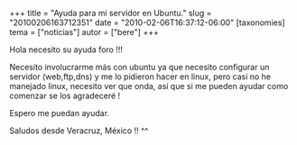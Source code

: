+++
title = "Ayuda para mi servidor en Ubuntu."
slug = "20100206163712351"
date = "2010-02-06T16:37:12-06:00"
[taxonomies]
tema = ["noticias"]
autor = ["bere"]
+++

Hola necesito su ayuda foro !!!

Necesito involucrarme más con ubuntu ya que necesito configurar un
servidor (web,ftp,dns) y me lo pidieron hacer en linux, pero casi no he
manejado linux, necesito ver que onda, así que si me pueden ayudar como
comenzar se los agradeceré !

Espero me puedan ayudar.

Saludos desde Veracruz, México !! ^^
